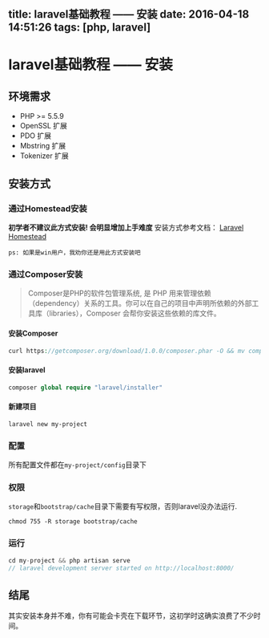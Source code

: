 title: laravel基础教程 —— 安装
date: 2016-04-18 14:51:26
tags: [php, laravel]
---

# laravel基础教程  —— 安装


## 环境需求

- PHP >= 5.5.9
- OpenSSL 扩展
- PDO 扩展
- Mbstring 扩展
- Tokenizer 扩展

## 安装方式


### 通过Homestead安装

**初学者不建议此方式安装!  会明显增加上手难度**  安装方式参考文档： [Laravel Homestead](https://laravel.com/docs/5.2/homestead)

`ps: 如果是win用户，我劝你还是用此方式安装吧`

### 通过Composer安装

> Composer是PHP的软件包管理系统, 是 PHP 用来管理依赖（dependency）关系的工具。你可以在自己的项目中声明所依赖的外部工具库（libraries），Composer 会帮你安装这些依赖的库文件。

#### 安装Composer 

``` php
curl https://getcomposer.org/download/1.0.0/composer.phar -O && mv composer.phar /usr/local/bin/composer
```

#### 安装laravel


``` php
composer global require "laravel/installer"
```

#### 新建项目

```
laravel new my-project
```

### 配置

所有配置文件都在`my-project/config`目录下

### 权限 

`storage`和`bootstrap/cache`目录下需要有写权限，否则laravel没办法运行.

```
chmod 755 -R storage bootstrap/cache
```

### 运行

``` php
cd my-project && php artisan serve 
// laravel development server started on http://localhost:8000/
```

## 结尾

其实安装本身并不难，你有可能会卡壳在下载环节，这初学时这确实浪费了不少时间。

